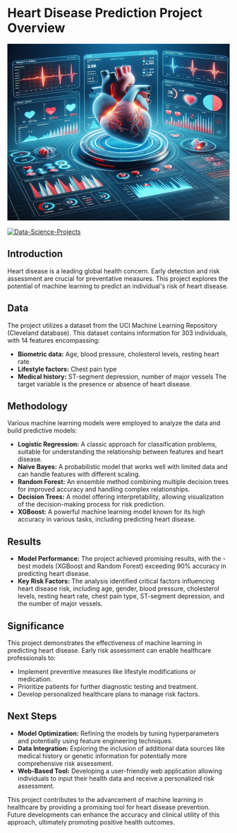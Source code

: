 # **Heart Disease Prediction Project Overview**

<img src="./images/heart_disease.png" alt="Alt-Text" width="100%" height="400px" />

[![Data-Science-Projects](https://img.shields.io/badge/Data_Science_Projects-GitHub_Page-%2300BFFF.svg)](https://jenst1234.github.io)

## **Introduction**

Heart disease is a leading global health concern. Early detection and risk assessment are crucial for preventative measures. This project explores the potential of machine learning to predict an individual's risk of heart disease.

## **Data**

The project utilizes a dataset from the UCI Machine Learning Repository (Cleveland database). This dataset contains information for 303 individuals, with 14 features encompassing:

- **Biometric data:** Age, blood pressure, cholesterol levels, resting heart rate
- **Lifestyle factors:** Chest pain type
- **Medical history:** ST-segment depression, number of major vessels
The target variable is the presence or absence of heart disease.

## **Methodology**

Various machine learning models were employed to analyze the data and build predictive models:

- **Logistic Regression:** A classic approach for classification problems, suitable for understanding the relationship between features and heart disease.
- **Naive Bayes:** A probabilistic model that works well with limited data and can handle features with different scaling.
- **Random Forest:** An ensemble method combining multiple decision trees for improved accuracy and handling complex relationships.
- **Decision Trees:** A model offering interpretability, allowing visualization of the decision-making process for risk prediction.
- **XGBoost:** A powerful machine learning model known for its high accuracy in various tasks, including predicting heart disease.

## **Results**

- **Model Performance:** The project achieved promising results, with the - best models (XGBoost and Random Forest) exceeding 90% accuracy in predicting heart disease.
- **Key Risk Factors:** The analysis identified critical factors influencing heart disease risk, including age, gender, blood pressure, cholesterol levels, resting heart rate, chest pain type, ST-segment depression, and the number of major vessels.

## **Significance**

This project demonstrates the effectiveness of machine learning in predicting heart disease. Early risk assessment can enable healthcare professionals to:

- Implement preventive measures like lifestyle modifications or medication.
- Prioritize patients for further diagnostic testing and treatment.
- Develop personalized healthcare plans to manage risk factors.

## **Next Steps**

- **Model Optimization:** Refining the models by tuning hyperparameters and potentially using feature engineering techniques.
- **Data Integration:** Exploring the inclusion of additional data sources like medical history or genetic information for potentially more comprehensive risk assessment.
- **Web-Based Tool:** Developing a user-friendly web application allowing individuals to input their health data and receive a personalized risk assessment.

This project contributes to the advancement of machine learning in healthcare by providing a promising tool for heart disease prevention. Future developments can enhance the accuracy and clinical utility of this approach, ultimately promoting positive health outcomes.
